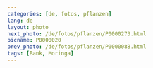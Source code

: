 ```yaml
---
categories: [de, fotos, pflanzen]
lang: de
layout: photo
next_photo: /de/fotos/pflanzen/P0000273.html
picname: P0000020
prev_photo: /de/fotos/pflanzen/P0000088.html
tags: [Bank, Moringa]
---
```

